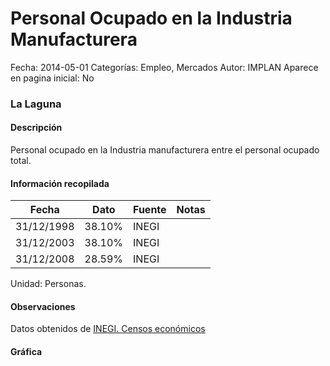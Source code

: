 Personal Ocupado en la Industria Manufacturera
=====

Fecha: 2014-05-01
Categorías: Empleo, Mercados
Autor: IMPLAN
Aparece en pagina inicial: No

### La Laguna

#### Descripción

Personal ocupado en la Industria manufacturera entre el personal ocupado total.

<!-- break -->

#### Información recopilada

<table class="table table-hover table-bordered matriz">
  <thead>
    <tr><th>Fecha</th><th>Dato</th><th>Fuente</th><th>Notas</th></tr>
  </thead>
  <tbody>
    <tr><td class="centrado">31/12/1998</td><td class="derecha">38.10%</td><td>INEGI</td><td></td></tr>
    <tr><td class="centrado">31/12/2003</td><td class="derecha">38.10%</td><td>INEGI</td><td></td></tr>
    <tr><td class="centrado">31/12/2008</td><td class="derecha">28.59%</td><td>INEGI</td><td></td></tr>
  </tbody>
</table>

Unidad: Personas.

#### Observaciones

Datos obtenidos de [INEGI. Censos económicos](http://www3.inegi.org.mx/sistemas/saic/)

#### Gráfica

<div id="Morrisjsfggsgo" class="grafica"></div>
  <script>
  new Morris.Line({
    element: 'Morrisjsfggsgo',
    data: [
      { fecha: '1998-12-31', dato: 38.1000 },
      { fecha: '2003-12-31', dato: 38.1000 },
      { fecha: '2008-12-31', dato: 28.5940 }
    ],
    xkey: 'fecha',
    ykeys: ['dato'],
    labels: ['Dato'],
    lineColors: ['#FF5B02'],
    xLabelFormat: function(d) {
      return d.getDate()+'/'+(d.getMonth()+1)+'/'+d.getFullYear();
    },
    dateFormat: function (ts) {
      var d = new Date(ts);
      return d.getDate() + '/' + (d.getMonth() + 1) + '/' + d.getFullYear();
    }
  });
  </script>
